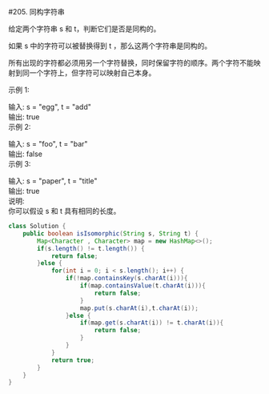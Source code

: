 #205. 同构字符串

给定两个字符串 s 和 t，判断它们是否是同构的。

如果 s 中的字符可以被替换得到 t ，那么这两个字符串是同构的。

所有出现的字符都必须用另一个字符替换，同时保留字符的顺序。两个字符不能映射到同一个字符上，但字符可以映射自己本身。

示例 1:

输入: s = "egg", t = "add"  
输出: true  
示例 2:

输入: s = "foo", t = "bar"  
输出: false  
示例 3:  

输入: s = "paper", t = "title"  
输出: true  
说明:  
你可以假设 s 和 t 具有相同的长度。

```java
class Solution {
    public boolean isIsomorphic(String s, String t) {
        Map<Character , Character> map = new HashMap<>();
        if(s.length() != t.length()) {
            return false;
        }else {
            for(int i = 0; i < s.length(); i++) {
                if(!map.containsKey(s.charAt(i))){
                    if(map.containsValue(t.charAt(i))){
                        return false;
                    }
                    map.put(s.charAt(i),t.charAt(i));
                }else {
                    if(map.get(s.charAt(i)) != t.charAt(i)){
                        return false;
                    }
                }
            }
            return true;
        }
    }
}
````
